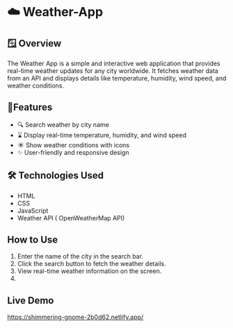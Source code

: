 # ☁️ Weather-App

## 🪟 Overview
The Weather App is a simple and interactive web application that provides real-time weather updates for any city worldwide. It fetches weather data from an API and displays details like temperature, humidity, wind speed, and weather conditions.

## 🚀Features
- 🔍 Search weather by city name
-  ⌛ Display real-time temperature, humidity, and wind speed
-  ☀️ Show weather conditions with icons
- ✨ User-friendly and responsive design

## 🛠️ Technologies Used
- HTML
- CSS
- JavaScript
- Weather API ( OpenWeatherMap API)

## How to Use
1. Enter the name of the city in the search bar.
2. Click the search button to fetch the weather details.
3. View real-time weather information on the screen.
4. 
## Live Demo
https://shimmering-gnome-2b0d62.netlify.app/




